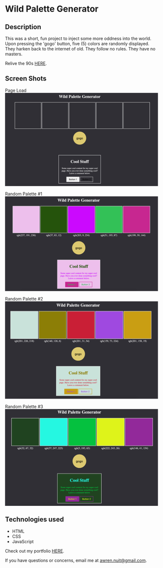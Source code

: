 # Wild Palette Generator

## Description
This was a short, fun project to inject some more oddness into the world.  Upon pressing the 'gogo' button, five (5) colors are randomly displayed.  They harken back to the internet of old.  They follow no rules. They have no masters.

Relive the 90s [HERE](https://wild-palettes.web.app/).

## Screen Shots
Page Load <br/>
<img src=images/blank.png width="600" alt="page load"/>

Random Palette #1 <br/>
<img src=images/pink.png width="600" alt="sample palette 1"/>

Random Palette #2 <br/>
<img src=images/grey.png width="600" alt="sample palette 2"/>

Random Palette #3 <br/>
<img src=images/green.png width="600" alt="sample palette 3"/>

## Technologies used
- HTML
- CSS
- JavaScript

Check out my portfolio [HERE](http://awrennuit.com/).

If you have questions or concerns, email me at awren.nuit@gmail.com.